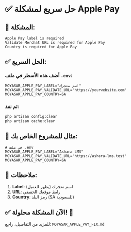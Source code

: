 # ✅ حل سريع لمشكلة Apple Pay

## 🔴 المشكلة:
```
Apple Pay label is required
Validate Merchat URL is required for Apple Pay
Country is required for Apple Pay
```

## ✅ الحل السريع:

### أضف هذه الأسطر في ملف `.env`:

```env
MOYASAR_APPLE_PAY_LABEL="اسم متجرك"
MOYASAR_APPLE_PAY_VALIDATE_URL="https://yourwebsite.com"
MOYASAR_APPLE_PAY_COUNTRY=SA
```

### ثم نفذ:
```bash
php artisan config:clear
php artisan cache:clear
```

## 🎯 مثال للمشروع الخاص بك:

```env
# في ملف .env
MOYASAR_APPLE_PAY_LABEL="Ashara LMS"
MOYASAR_APPLE_PAY_VALIDATE_URL="https://ashara-lms.test"
MOYASAR_APPLE_PAY_COUNTRY=SA
```

## 📌 ملاحظات:

1. **Label**: اسم متجرك (يظهر للعميل)
2. **URL**: رابط موقعك الحقيقي
3. **Country**: رمز البلد (SA للسعودية)

## ✅ الآن المشكلة محلولة! 🎉

للمزيد من التفاصيل، راجع: `MOYASAR_APPLE_PAY_FIX.md`
